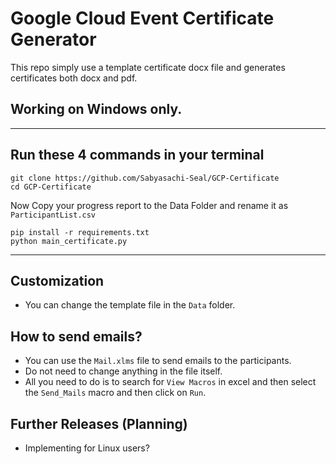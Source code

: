 # Google Cloud Event Certificate Generator

This repo simply use a template certificate docx file and generates certificates
both docx and pdf.
##  Working on Windows only.

---
## Run these 4 commands in your terminal

```
git clone https://github.com/Sabyasachi-Seal/GCP-Certificate
cd GCP-Certificate
```
Now Copy your progress report to the Data Folder and rename it as `ParticipantList.csv`
```
pip install -r requirements.txt
python main_certificate.py
```
---
## Customization
- You can change the template file in the `Data` folder.

## How to send emails?
- You can use the `Mail.xlms` file to send emails to the participants.
- Do not need to change anything in the file itself.
- All you need to do is to search for ```View Macros```  in excel and then select the ```Send_Mails``` macro and then click on ```Run```.
## Further Releases (Planning)
- Implementing for Linux users?

<h2></h2>
